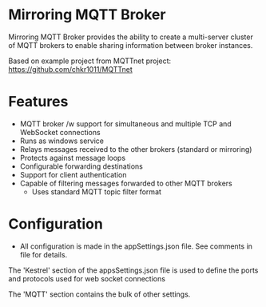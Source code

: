 # Mirroring MQTT Broker

Mirroring MQTT Broker provides the ability to create a multi-server cluster of MQTT brokers to enable sharing information between broker instances.  

Based on example project from MQTTnet project: https://github.com/chkr1011/MQTTnet

# Features
* MQTT broker /w support for simultaneous and multiple TCP and WebSocket connections
* Runs as windows service
* Relays messages received to the other brokers (standard or mirroring)
* Protects against message loops
* Configurable forwarding destinations
* Support for client authentication
* Capable of filtering messages forwarded to other MQTT brokers
  * Uses standard MQTT topic filter format

# Configuration
* All configuration is made in the appSettings.json file. See comments in file for details.

The 'Kestrel' section of the appsSettings.json file is used to define the ports and protocols used for web socket connections

The 'MQTT' section contains the bulk of other settings.










